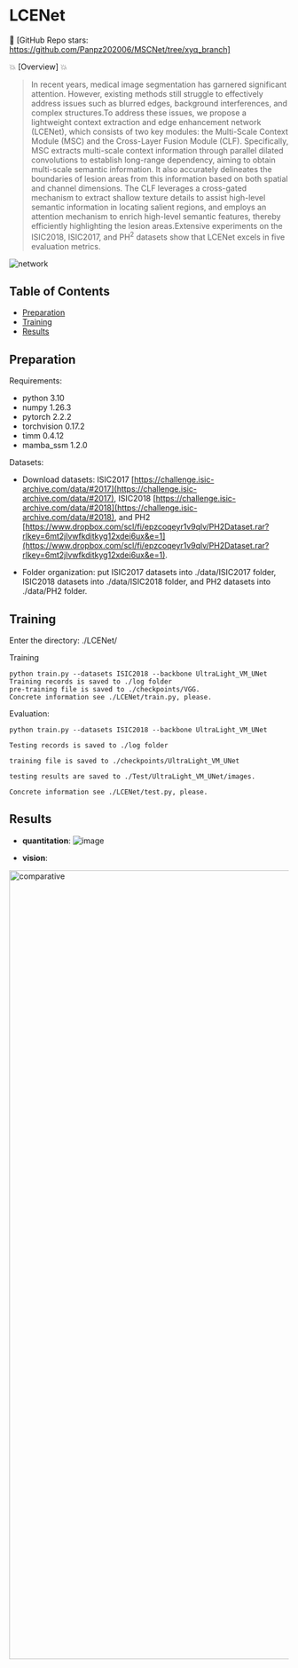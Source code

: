 # LCENet

👋 [GitHub Repo stars: https://github.com/Panpz202006/MSCNet/tree/xyq_branch]

💥 [Overview] 💥

> In recent years, medical image segmentation has garnered significant attention. However, existing methods still struggle to effectively address issues such as blurred edges, background interferences, and complex structures.To address these issues, we propose a lightweight context extraction and edge enhancement network (LCENet), which consists of two key modules: the Multi-Scale Context Module (MSC) and the Cross-Layer Fusion Module (CLF). Specifically, MSC extracts multi-scale context information through parallel dilated convolutions to establish long-range dependency, aiming to obtain multi-scale semantic information. It also accurately delineates the boundaries of lesion areas from this information based on both spatial and channel dimensions. The CLF leverages a cross-gated mechanism to extract shallow texture details to assist high-level semantic information in locating salient regions, and employs an attention mechanism to enrich high-level semantic features, thereby efficiently highlighting the lesion areas.Extensive experiments on the ISIC2018, ISIC2017, and PH$^{2}$ datasets show that LCENet excels in five evaluation metrics.

![network](https://github.com/user-attachments/assets/deeb9bdd-903c-410b-9e6b-84cbc549c848)



## Table of Contents

- [Preparation](#Preparation)
- [Training](#Training)
- [Results](#Results)


## Preparation

Requirements: 

- python 3.10
- numpy 1.26.3
- pytorch 2.2.2
- torchvision 0.17.2
- timm 0.4.12
- mamba_ssm 1.2.0

Datasets: 

- Download datasets: ISIC2017 [https://challenge.isic-archive.com/data/#2017](https://challenge.isic-archive.com/data/#2017), ISIC2018 [https://challenge.isic-archive.com/data/#2018](https://challenge.isic-archive.com/data/#2018), and PH2 [https://www.dropbox.com/scl/fi/epzcoqeyr1v9qlv/PH2Dataset.rar?rlkey=6mt2jlvwfkditkyg12xdei6ux&e=1](https://www.dropbox.com/scl/fi/epzcoqeyr1v9qlv/PH2Dataset.rar?rlkey=6mt2jlvwfkditkyg12xdei6ux&e=1).

- Folder organization: put ISIC2017 datasets into ./data/ISIC2017 folder, ISIC2018 datasets into ./data/ISIC2018 folder, and PH2 datasets into ./data/PH2 folder.
  
## Training

Enter the directory: ./LCENet/ 

Training

```
python train.py --datasets ISIC2018 --backbone UltraLight_VM_UNet
Training records is saved to ./log folder
pre-training file is saved to ./checkpoints/VGG.
Concrete information see ./LCENet/train.py, please. 
```

Evaluation:

```
python train.py --datasets ISIC2018 --backbone UltraLight_VM_UNet

Testing records is saved to ./log folder

training file is saved to ./checkpoints/UltraLight_VM_UNet

testing results are saved to ./Test/UltraLight_VM_UNet/images.

Concrete information see ./LCENet/test.py, please. 
```
  
## Results

- **quantitation**:
![image](https://github.com/user-attachments/assets/db408a6a-8ecf-4f7c-8a42-2f3f2f41ba29)


- **vision**:
<img width="1422" alt="comparative" src="https://github.com/user-attachments/assets/6ddae633-2daa-45f2-b661-76bbb280bf17">
